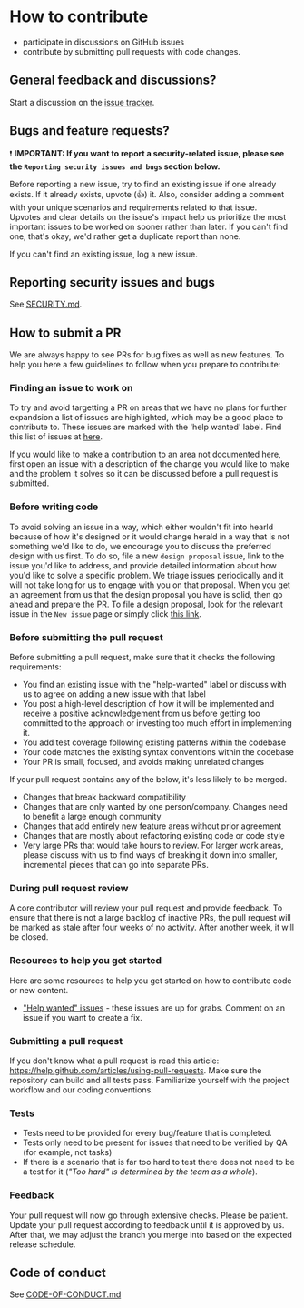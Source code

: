 # How to contribute

- participate in discussions on GitHub issues
- contribute by submitting pull requests with code changes.

## General feedback and discussions?

Start a discussion on the [issue tracker](https://github.com/martinpickering64/herald/issues).

## Bugs and feature requests?

❗ **IMPORTANT: If you want to report a security-related issue, 
please see the `Reporting security issues and bugs` section below.**

Before reporting a new issue, try to find an existing issue if one already exists. 
If it already exists, upvote (👍) it. 
Also, consider adding a comment with your unique scenarios and requirements related to that issue.  
Upvotes and clear details on the issue's impact help us prioritize the most important issues to be 
worked on sooner rather than later. 
If you can't find one, that's okay, we'd rather get a duplicate report than none.

If you can't find an existing issue, log a new issue.

## Reporting security issues and bugs

See [SECURITY.md](./SECURITY.md).

## How to submit a PR

We are always happy to see PRs for bug fixes as well as new features.
To help you here a few guidelines to follow when you prepare to contribute:

### Finding an issue to work on

To try and avoid  targetting a PR on areas that we have no plans for further expandsion a 
list of issues are highlighted, which may be a good place to contribute to. 
These issues are marked with the 'help wanted' label. Find this list of issues at 
[here](https://github.com/martinpickering64/herald/issues?q=is%3Aopen+is%3Aissue+label%3A%22help+wanted%22+-label%3AWorking).

If you would like to make a contribution to an area not documented here, first open an 
issue with a description of the change you would like to make and the problem it solves 
so it can be discussed before a pull request is submitted.

### Before writing code

To avoid solving an issue in a way, which either wouldn't fit into hearld because of how 
it's designed or it would change herald in a way that is not something we'd like to do, 
we encourage you to discuss the preferred design with us first. 
To do so, file a new `design proposal` issue, link to the issue you'd like to 
address, and provide detailed information about how you'd like to solve a specific problem. 
We triage issues periodically and it will not take long for us to engage with you on that proposal.
When you get an agreement from us that the design proposal you have is solid, then go ahead and prepare the PR.
To file a design proposal, look for the relevant issue in the `New issue` page or simply 
click [this link](https://github.com/martinpickering64/herald/issues/new?assignees=&labels=Design%20Proposal&template=design-proposal.md).

### Before submitting the pull request

Before submitting a pull request, make sure that it checks the following requirements:

* You find an existing issue with the "help-wanted" label or discuss with us to agree on adding a new issue with that label
* You post a high-level description of how it will be implemented and receive a positive acknowledgement from us before getting too committed to the approach or investing too much effort in implementing it.
* You add test coverage following existing patterns within the codebase
* Your code matches the existing syntax conventions within the codebase
* Your PR is small, focused, and avoids making unrelated changes

If your pull request contains any of the below, it's less likely to be merged.

* Changes that break backward compatibility
* Changes that are only wanted by one person/company. Changes need to benefit a large enough community
* Changes that add entirely new feature areas without prior agreement
* Changes that are mostly about refactoring existing code or code style
* Very large PRs that would take hours to review. For larger work areas, please discuss with us to find ways of breaking it down into smaller, incremental pieces that can go into separate PRs.

### During pull request review

A core contributor will review your pull request and provide feedback. 
To ensure that there is not a large backlog of inactive PRs, the pull request will be marked 
as stale after four weeks of no activity. After another week, it will be closed.

### Resources to help you get started

Here are some resources to help you get started on how to contribute code or new content.

* ["Help wanted" issues](https://github.com/martinpickering64/herald/labels/help%20wanted) - these issues are up for grabs. Comment on an issue if you want to create a fix.

### Submitting a pull request

If you don't know what a pull request is read this article: <https://help.github.com/articles/using-pull-requests>. 
Make sure the repository can build and all tests pass. 
Familiarize yourself with the project workflow and our coding conventions. 

### Tests

* Tests need to be provided for every bug/feature that is completed.
* Tests only need to be present for issues that need to be verified by QA (for example, not tasks)
* If there is a scenario that is far too hard to test there does not need to be a test for it (_"Too hard" is determined by the team as a whole_).

### Feedback

Your pull request will now go through extensive checks. 
Please be patient. 
Update your pull request according to feedback until it is approved by us. 
After that, we may adjust the branch you merge into based on the expected release schedule.

## Code of conduct

See [CODE-OF-CONDUCT.md](./CODE-OF-CONDUCT.md)